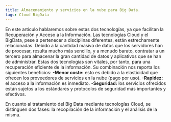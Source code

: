 ```yaml
---
title: Almacenamiento y servicios en la nube para Big Data.
tags: Cloud BigData
---
```

En este artículo hablaremos sobre estas dos tecnologías, ya que facilitan la Recuperación y Acceso a la Información.
Las tecnologías Cloud y el BigData, pese a pertenecer a disciplinas diferentes, están estrechamente relacionadas. Debido a la cantidad masiva de datos que los servidores han de procesar, resulta mucho más sencillo, y a menudo barato, contratar a un tercero para almacenar la gran cantidad de datos y aplicativos que se han de administrar. Estas dos tecnologías son vitales, por tanto, para una recuperación eficiente de la información. Su combinación nos reporta los siguientes beneficios:
    **-Menor coste:** esto es debido a la elasticidad que ofrecen los proveedores de servicios en la nube (pago por uso).
    **-Rapidez:** el acceso a la información es inmediato.
    **-Seguridad:** los servicios ofrecidos están sujetos a los estándares y protocolos de seguridad más importantes y efectivos.

En cuanto al tratamiento del Big Data mediante tecnologías Cloud, se distinguen dos fases: la recopilación de la información y el análisis de la misma.
 
<!--more-->
